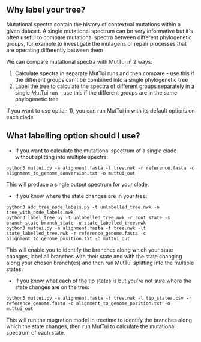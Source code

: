 ## Why label your tree?

Mutational spectra contain the history of contextual mutations within a given dataset. A single mutational spectrum can be very informative but it's often useful to compare mutational spectra between different phylogenetic groups, for example to investigate the mutagens or repair processes that are operating differently between them

We can compare mutational spectra with MutTui in 2 ways:
1) Calculate spectra in separate MutTui runs and then compare - use this if the different groups can't be combined into a single phylogenetic tree
2) Label the tree to calculate the spectra of different groups separately in a single MutTui run - use this if the different groups are in the same phylogenetic tree

If you want to use option 1), you can run MutTui in with its default options on each clade

## What labelling option should I use?

* If you want to calculate the mutational spectrum of a single clade without splitting into multiple spectra:

```
python3 muttui.py -a alignment.fasta -t tree.nwk -r reference.fasta -c alignment_to_genome_conversion.txt -o muttui_out
```

This will produce a single output spectrum for your clade.

* If you know where the state changes are in your tree:

```
python3 add_tree_node_labels.py -t unlabelled_tree.nwk -o tree_with_node_labels.nwk
python3 label_tree.py -t unlabelled_tree.nwk -r root_state -s branch_state branch_state -o state_labelled_tree.nwk
python3 muttui.py -a alignment.fasta -t tree.nwk -lt state_labelled_tree.nwk -r reference_genome.fasta -c alignment_to_genome_position.txt -o muttui_out
```

This will enable you to identify the branches along which your state changes, label all branches with their state and with the state changing along your chosen branch(es) and then run MutTui splitting into the multiple states.

* If you know what each of the tip states is but you're not sure where the state changes are on the tree:

```
python3 muttui.py -a alignment.fasta -t tree.nwk -l tip_states.csv -r reference_genome.fasta -c alignment_to_genome_position.txt -o muttui_out
```

This will run the mugration model in treetime to identify the branches along which the state changes, then run MutTui to calculate the mutational spectrum of each state.
